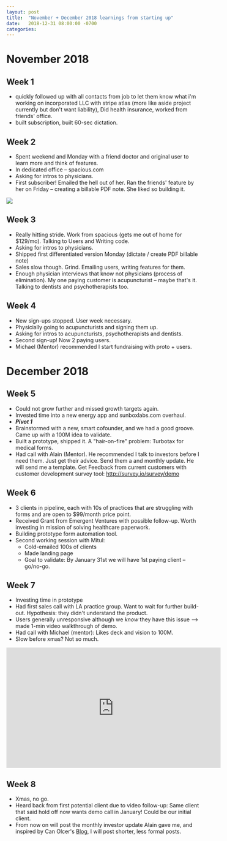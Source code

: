 ```yaml
---
layout: post
title:  "November + December 2018 learnings from starting up"
date:   2018-12-31 08:00:00 -0700
categories: 
---
```




November 2018
===

Week 1
---
* quickly followed up with all contacts from job to let them know what i'm working on
incorporated LLC with stripe atlas (more like aside project currently but don't want liability), Did health insurance, worked from friends' office.
* built subscription, built 60-sec dictation.



Week 2
---
* Spent weekend and Monday with a friend doctor and original user to learn more and think of features.
* In dedicated office – spacious.com
* Asking for intros to physicians.
* First subscriber! Emailed the hell out of her. Ran the friends' feature by her on Friday – creating a billable PDF note. She liked so building it.

![](/learnings/demo_health3.gif)

Week 3
---
* Really hitting stride. Work from spacious (gets me out of home for $129/mo). Talking to Users and Writing code.
* Asking for intros to physicians.
* Shipped first differentiated version Monday (dictate / create PDF billable note)
* Sales slow though. Grind. Emailing users, writing features for them.
* Enough physician interviews that know not physicians (process of elimination). My one paying customer is acupuncturist – maybe that's it. Talking to dentists and psychotherapists too.


Week 4
---
* New sign-ups stopped. User week necessary.
* Physicially going to acupuncturists and signing them up. 
* Asking for intros to acupuncturists, psychotherapists and dentists.
* Second sign-up! Now 2 paying users.
* Michael (Mentor) recommended I start fundraising with proto + users.

December 2018
===


Week 5
---
* Could not grow further and missed growth targets again.
* Invested time into a new energy app and sunboxlabs.com overhaul.
* ***Pivot 1***
* Brainstormed with a new, smart cofounder, and we had a good groove. Came up with a 100M idea to validate.
* Built a prototype, shipped it. A "hair-on-fire" problem: Turbotax for medical forms.
* Had call with Alain (Mentor). He recommended I talk to investors before I need them. Just get their advice. Send them a and monthly update. He will send me a template. Get Feedback from current customers with customer development survey tool: http://survey.io/survey/demo

Week 6
---
* 3 clients in pipeline, each with 10s of practices that are struggling with forms and are open to $99/month price point.
* Received Grant from Emergent Ventures with possible follow-up. Worth investing in mission of solving healthcare paperwork.
* Building prototype form automation tool.
* Second working session with Mitul:
	* Cold-emailed 100s of clients
	* Made landing page
	* Goal to validate: By January 31st we will have 1st paying client – go/no-go.

Week 7
---
* Investing time in prototype
* Had first sales call with LA practice group. Want to wait for further build-out. Hypothesis: they didn't understand the product. 
* Users generally unresponsive although we _know_ they have this issue —> made 1-min video walkthrough of demo.
* Had call with Michael (mentor): Likes deck and vision to 100M.
* Slow before xmas? Not so much.

<iframe width="560" height="315" src="https://www.youtube.com/embed/IZHnqU43t0s" frameborder="0" allow="accelerometer; autoplay; encrypted-media; gyroscope; picture-in-picture" allowfullscreen></iframe>


Week 8
---
* Xmas, no go.
* Heard back from first potential client due to video follow-up: Same client that said hold off now wants demo call in January! Could be our initial client.
* From now on will post the monthly investor update Alain gave me, and inspired by Can Olcer's [Blog](shafyy.com), I will post shorter, less formal posts.


